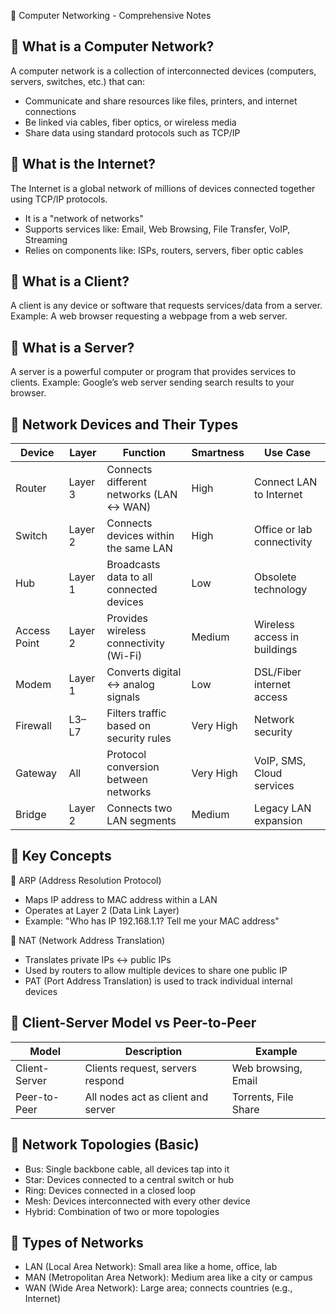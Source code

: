 
📘 Computer Networking - Comprehensive Notes

🔹 What is a Computer Network?
--------------------------------
A computer network is a collection of interconnected devices (computers, servers, switches, etc.) that can:
- Communicate and share resources like files, printers, and internet connections
- Be linked via cables, fiber optics, or wireless media
- Share data using standard protocols such as TCP/IP

🔹 What is the Internet?
-------------------------
The Internet is a global network of millions of devices connected together using TCP/IP protocols.
- It is a "network of networks"
- Supports services like: Email, Web Browsing, File Transfer, VoIP, Streaming
- Relies on components like: ISPs, routers, servers, fiber optic cables

🔹 What is a Client?
---------------------
A client is any device or software that requests services/data from a server.
Example: A web browser requesting a webpage from a web server.

🔹 What is a Server?
---------------------
A server is a powerful computer or program that provides services to clients.
Example: Google’s web server sending search results to your browser.

🔹 Network Devices and Their Types
-----------------------------------
| Device        | Layer     | Function                                 | Smartness    | Use Case                    |
|---------------|-----------|------------------------------------------|--------------|-----------------------------|
| Router        | Layer 3   | Connects different networks (LAN ↔ WAN)  | High         | Connect LAN to Internet     |
| Switch        | Layer 2   | Connects devices within the same LAN     | High         | Office or lab connectivity  |
| Hub           | Layer 1   | Broadcasts data to all connected devices | Low          | Obsolete technology         |
| Access Point  | Layer 2   | Provides wireless connectivity (Wi-Fi)   | Medium       | Wireless access in buildings|
| Modem         | Layer 1   | Converts digital ↔ analog signals        | Low          | DSL/Fiber internet access   |
| Firewall      | L3–L7     | Filters traffic based on security rules  | Very High    | Network security            |
| Gateway       | All       | Protocol conversion between networks     | Very High    | VoIP, SMS, Cloud services   |
| Bridge        | Layer 2   | Connects two LAN segments                | Medium       | Legacy LAN expansion        |

🔹 Key Concepts
----------------
📌 ARP (Address Resolution Protocol)
- Maps IP address to MAC address within a LAN
- Operates at Layer 2 (Data Link Layer)
- Example: "Who has IP 192.168.1.1? Tell me your MAC address"

📌 NAT (Network Address Translation)
- Translates private IPs ↔ public IPs
- Used by routers to allow multiple devices to share one public IP
- PAT (Port Address Translation) is used to track individual internal devices

🔹 Client-Server Model vs Peer-to-Peer
---------------------------------------
| Model           | Description                          | Example              |
|-----------------|--------------------------------------|----------------------|
| Client-Server   | Clients request, servers respond     | Web browsing, Email |
| Peer-to-Peer    | All nodes act as client and server   | Torrents, File Share|

🔹 Network Topologies (Basic)
------------------------------
- Bus: Single backbone cable, all devices tap into it
- Star: Devices connected to a central switch or hub
- Ring: Devices connected in a closed loop
- Mesh: Devices interconnected with every other device
- Hybrid: Combination of two or more topologies

🔹 Types of Networks
---------------------
- LAN (Local Area Network): Small area like a home, office, lab
- MAN (Metropolitan Area Network): Medium area like a city or campus
- WAN (Wide Area Network): Large area; connects countries (e.g., Internet)
